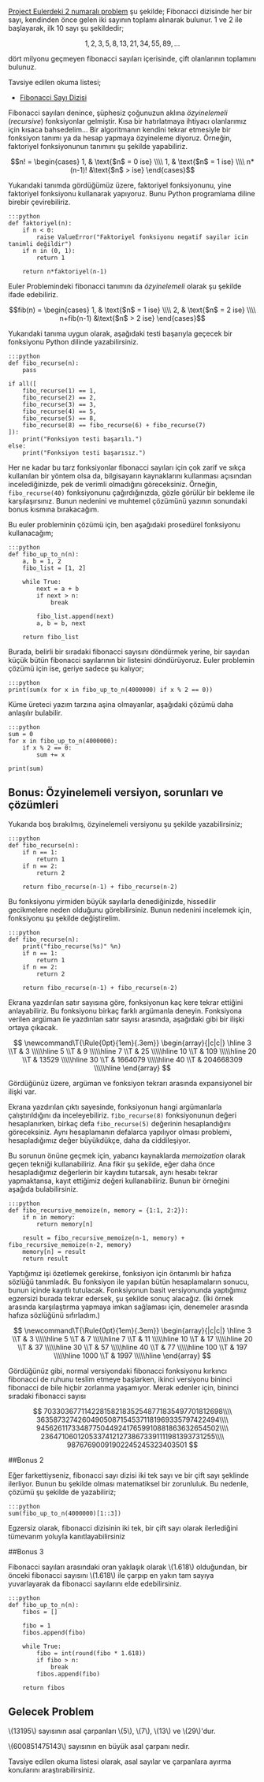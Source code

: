 <!--
.. title: (Euler 2) Çift Fibonacci Sayıları
.. slug: euler-2
.. date: 2018/07/18 23:21:00
.. tags: 
.. description: Çift fibonacci sayılarını toplayacağız.
.. has_math: yes
-->

[Project Eulerdeki 2 numaralı problem](https://projecteuler.net/problem=2) şu şekilde; Fibonacci dizisinde her bir sayı, kendinden
önce gelen iki sayının toplamı alınarak bulunur. 1 ve 2 ile başlayarak, ilk 10 sayı şu şekildedir;

$$
    1,2,3,5,8,13,21,34,55,89, ...
$$

dört milyonu geçmeyen fibonacci sayıları içerisinde, çift olanlarının toplamını bulunuz. <!-- TEASER_END -->


Tavsiye edilen okuma listesi;

 * [Fibonacci Sayı Dizisi](https://www.tech-worm.com/fibonacci-dizisi-nedir-nerelerde-kullanilir/)
 
Fibonacci sayıları denince, şüphesiz çoğunuzun aklına _özyinelemeli_ (_recursive_) fonksiyonlar gelmiştir. Kısa bir hatırlatmaya
ihtiyacı olanlarımız için kısaca bahsedelim... Bir algoritmanın kendini tekrar etmesiyle bir fonksiyon tanımı ya da hesap
yapmaya özyineleme diyoruz. Örneğin, faktoriyel fonksiyonunun tanımını şu şekilde yapabiliriz.

$$n! =
\begin{cases}
1,  & \text{$n$ = 0 ise} \\\\
1, & \text{$n$ = 1 ise}  \\\\
n*(n-1)! &\text{$n$ > ise}
\end{cases}$$

Yukarıdaki tanımda gördüğümüz üzere, faktoriyel fonksiyonunu, yine faktoriyel fonksiyonu kullanarak yapıyoruz. Bunu Python
programlama diline birebir çevirebiliriz.

    :::python
    def faktoriyel(n):
        if n < 0:
            raise ValueError("Faktoriyel fonksiyonu negatif sayilar icin tanimli değildir")
        if n in (0, 1):
            return 1
        
        return n*faktoriyel(n-1)
        
Euler Problemindeki fibonacci tanımını da _özyinelemeli_ olarak şu şekilde ifade edebiliriz.

$$fib(n) =
\begin{cases}
1,  & \text{$n$ = 1 ise} \\\\
2,  & \text{$n$ = 2 ise}  \\\\
n+fib(n-1) &\text{$n$ > 2 ise}
\end{cases}$$ 
        
Yukarıdaki tanıma uygun olarak, aşağıdaki testi başarıyla geçecek bir fonksiyonu Python dilinde yazabilirsiniz. 
    
    :::python
    def fibo_recurse(n):
        pass
        
    if all([
        fibo_recurse(1) == 1,
        fibo_recurse(2) == 2,
        fibo_recurse(3) == 3,
        fibo_recurse(4) == 5,
        fibo_recurse(5) == 8,
        fibo_recurse(8) == fibo_recurse(6) + fibo_recurse(7)
    ]):
        print("Fonksiyon testi başarılı.")
    else:
        print("Fonksiyon testi başarısız.")
        
Her ne kadar bu tarz fonksiyonlar fibonacci sayıları için çok zarif ve sıkça kullanılan bir yöntem olsa da, bilgisayarın
kaynaklarını kullanması açısından incelediğinizde, pek de verimli olmadığını göreceksiniz. Örneğin, `fibo_recurse(40)` fonksiyonunu
çağırdığınızda, gözle görülür bir bekleme ile karşılaşırsınız. Bunun nedenini ve muhtemel çözümünü yazının sonundaki bonus kısmına
bırakacağım.

Bu euler probleminin çözümü için, ben aşağıdaki prosedürel fonksiyonu kullanacağım;


    :::python
    def fibo_up_to_n(n):
        a, b = 1, 2
        fibo_list = [1, 2]
        
        while True:
            next = a + b
            if next > n:
                break
                
            fibo_list.append(next)
            a, b = b, next
            
        return fibo_list
        
Burada, belirli bir sıradaki fibonacci sayısını döndürmek yerine, bir sayıdan küçük bütün fibonacci sayılarının bir listesini
döndürüyoruz. Euler problemin çözümü için ise, geriye sadece şu kalıyor;

    :::python
    print(sum(x for x in fibo_up_to_n(4000000) if x % 2 == 0))
    
Küme üreteci yazım tarzına aşina olmayanlar, aşağıdaki çözümü daha anlaşılır bulabilir.
    
    :::python
    sum = 0
    for x in fibo_up_to_n(4000000):
        if x % 2 == 0:
            sum += x
            
    print(sum)
    
## Bonus: Özyinelemeli versiyon, sorunları ve çözümleri

Yukarıda boş bırakılmış, özyinelemeli versiyonu şu şekilde yazabilirsiniz;

    :::python
    def fibo_recurse(n):
        if n == 1:
            return 1
        if n == 2:
            return 2
        
        return fibo_recurse(n-1) + fibo_recurse(n-2)

Bu fonksiyonu yirmiden büyük sayılarla denediğinizde, hissedilir gecikmelere neden olduğunu görebilirsiniz. Bunun nedenini incelemek için,
fonksiyonu şu şekilde değiştirelim.

    :::python
    def fibo_recurse(n):
        print("fibo_recurse(%s)" %n)
        if n == 1:
            return 1
        if n == 2:
            return 2
            
        return fibo_recurse(n-1) + fibo_recurse(n-2)
        
Ekrana yazdırılan satır sayısına göre, fonksiyonun kaç kere tekrar ettiğini anlayabiliriz. Bu fonksiyonu birkaç farklı argümanla deneyin. 
Fonksiyona verilen argüman ile yazdırılan satır sayısı arasında, aşağıdaki gibi bir ilişki ortaya çıkacak.

$$
\newcommand\T{\Rule{0pt}{1em}{.3em}}
\begin{array}{|c|c|}
\hline  3 \\T & 3 \\\\\hline
  5 \\T & 9 \\\\\hline
  7 \\T & 25 \\\\\hline
  10 \\T & 109 \\\\\hline
  20 \\T & 13529 \\\\\hline
  30 \\T & 1664079 \\\\\hline
  40 \\T & 204668309 \\\\\hline
\end{array}
$$
 
Gördüğünüz üzere, argüman ve fonksiyon tekrarı arasında expansiyonel bir ilişki var.

Ekrana yazdırılan çıktı sayesinde, fonksiyonun hangi argümanlarla çalıştırıldığını da inceleyebiliriz. `fibo_recurse(8)`
fonksiyonunun değeri hesaplanırken, birkaç defa `fibo_recurse(5)` değerinin hesaplandığını göreceksiniz. Aynı hesaplamanın
defalarca yapılıyor olması problemi, hesapladığımız değer büyükdükçe, daha da ciddileşiyor.

Bu sorunun önüne geçmek için, yabancı kaynaklarda _memoization_ olarak geçen tekniği kullanabiliriz. Ana fikir şu şekilde, eğer
daha önce hesapladığımız değerlerin bir kaydını tutarsak, aynı hesabı tekrar yapmaktansa, kayıt ettiğimiz değeri kullanabiliriz.
Bunun bir örneğini aşağıda bulabilirsiniz.

    :::python
    def fibo_recursive_memoize(n, memory = {1:1, 2:2}):
        if n in memory:
            return memory[n]
            
        result = fibo_recursive_memoize(n-1, memory) + fibo_recursive_memoize(n-2, memory)
        memory[n] = result
        return result
        
Yaptığımız işi özetlemek gerekirse, fonksiyon için öntanımlı bir hafıza sözlüğü tanımladık. Bu fonksiyon ile yapılan bütün
hesaplamaların sonucu, bunun içinde kayıtlı tutulacak. Fonksiyonun basit versiyonunda yaptığımız egzersizi burada tekrar edersek,
şu şekilde sonuç alacağız. (İki örnek arasında karşılaştırma yapmaya imkan sağlaması için, denemeler arasında hafıza sözlüğünü sıfırladım.)

$$
\newcommand\T{\Rule{0pt}{1em}{.3em}}
\begin{array}{|c|c|}
\hline  3 \\T & 3 \\\\\hline
  5 \\T & 7 \\\\\hline
  7 \\T & 11 \\\\\hline
  10 \\T & 17 \\\\\hline
  20 \\T & 37 \\\\\hline
  30 \\T & 57 \\\\\hline
  40 \\T & 77 \\\\\hline
  100 \\T & 197 \\\\\hline
  1000 \\T & 1997 \\\\\hline
\end{array}
$$

Gördüğünüz gibi, normal versiyondaki fibonacci fonksiyonu kırkıncı fibonacci de ruhunu teslim etmeye başlarken, ikinci versiyonu
bininci fibonacci de bile hiçbir zorlanma yaşamıyor. Merak edenler için, bininci sıradaki fibonacci sayısı

$$
703303677114228158218352548771835497701812698\\\\
363587327426049050871545371181969335797422494\\\\
945626117334877504492417659910881863632654502\\\\
236471060120533741212738673391111981393731255\\\\
98767690091902245245323403501
$$

##Bonus 2

Eğer farkettiyseniz, fibonacci sayı dizisi iki tek sayı ve bir çift sayı şeklinde ilerliyor. Bunun bu şekilde olması matematiksel bir zorunluluk.
Bu nedenle, çözümü şu şekilde de yazabiliriz;

    :::python
    sum(fibo_up_to_n(4000000)[1::3])
    
Egzersiz olarak, fibonacci dizisinin iki tek, bir çift sayı olarak ilerlediğini tümevarım yoluyla kanıtlayabilirsiniz
    
##Bonus 3

Fibonacci sayıları arasındaki oran yaklaşık olarak \\(1.618\\) olduğundan, bir önceki fibonacci sayısını \\(1.618\\) ile çarpıp en yakın
tam sayıya yuvarlayarak da fibonacci sayılarını elde edebilirsiniz.

    :::python
    def fibo_up_to_n(n):
        fibos = []
        
        fibo = 1
        fibos.append(fibo)
        
        while True:
            fibo = int(round(fibo * 1.618))
            if fibo > n:
                break
            fibos.append(fibo)
        
        return fibos
            
    
## Gelecek Problem


\\(13195\\) sayısının asal çarpanları \\(5\\), \\(7\\), \\(13\\) ve \\(29\\)'dur.

\\(600851475143\\) sayısının en büyük asal çarpanı nedir.

Tavsiye edilen okuma listesi olarak, asal sayılar ve çarpanlara ayırma konularını araştırabilirsiniz.